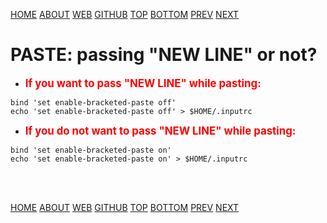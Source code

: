 ---
---

[HOME](index.md)
[ABOUT](README.md)
[WEB](https://osp4diss.vlsm.org/)
[GITHUB](https://github.com/os2xx/osp4diss)
[TOP](#)
[BOTTOM](#endofpage)
[PREV](index.md#idx04)
[NEXT](osp-118.md)

# PASTE: passing "NEW LINE" or not?

* <span style="color:red; font-weight:bold; font-size:larger;">
  If you want to pass "NEW LINE" while pasting:
  </span>

```
bind 'set enable-bracketed-paste off'
echo 'set enable-bracketed-paste off' > $HOME/.inputrc

```

* <span style="color:red; font-weight:bold; font-size:larger;">
  If you do not want to pass "NEW LINE" while pasting:
  </span>

```
bind 'set enable-bracketed-paste on'
echo 'set enable-bracketed-paste on' > $HOME/.inputrc

```


<br id="endofpage"><br>

[HOME](index.md)
[ABOUT](README.md)
[WEB](https://osp4diss.vlsm.org/)
[GITHUB](https://github.com/os2xx/osp4diss)
[TOP](#)
[BOTTOM](#endofpage)
[PREV](index.md#idx04)
[NEXT](osp-118.md)
<br>

